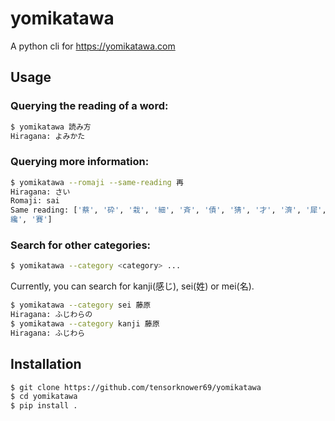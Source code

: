 # yomikatawa
A python cli for https://yomikatawa.com

## Usage

### Querying the reading of a word:
```bash
$ yomikatawa 読み方
Hiragana: よみかた
```

### Querying more information:
```bash
$ yomikatawa --romaji --same-reading 再
Hiragana: さい
Romaji: sai
Same reading: ['蔡', '砕', '栽', '細', '斉', '債', '猜', '才', '濟', '犀', '碎', '采', '差異', '佐為', '佐井', '偲', '埣', '寨', '差違', '摧', '樶', '洒', '淬', '灑', '犲', '綵', '縡', '
纔', '賽']
```

### Search for other categories:
```bash
$ yomikatawa --category <category> ...
```

Currently, you can search for kanji(感じ), sei(姓) or mei(名).

```bash
$ yomikatawa --category sei 藤原
Hiragana: ふじわらの
$ yomikatawa --category kanji 藤原
Hiragana: ふじわら
```

## Installation

```bash
$ git clone https://github.com/tensorknower69/yomikatawa
$ cd yomikatawa
$ pip install .
```
